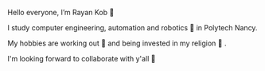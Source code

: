 Hello everyone, I’m Rayan Kob 👋


I study computer engineering, automation and robotics 🤖 in Polytech Nancy.

My hobbies are working out 💪 and being invested in my religion 🙏 .

I'm looking forward to collaborate with y'all 👋

